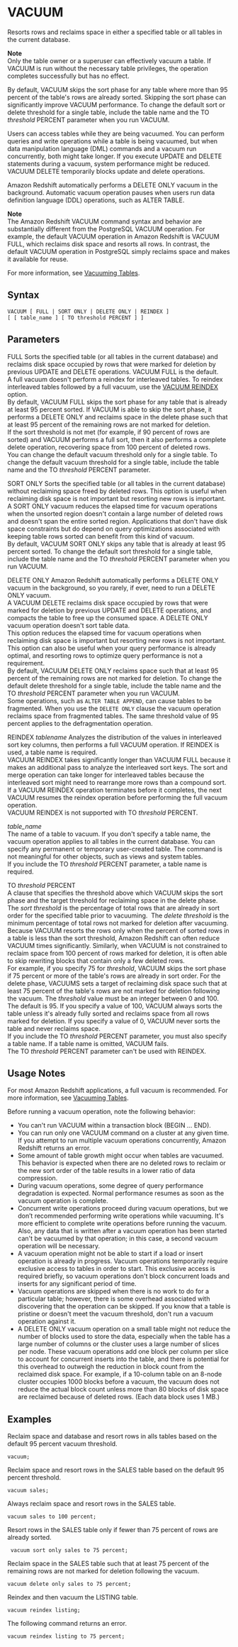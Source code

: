 # VACUUM<a name="r_VACUUM_command"></a>

Resorts rows and reclaims space in either a specified table or all tables in the current database\.

**Note**  
Only the table owner or a superuser can effectively vacuum a table\. If VACUUM is run without the necessary table privileges, the operation completes successfully but has no effect\. 

By default, VACUUM skips the sort phase for any table where more than 95 percent of the table's rows are already sorted\. Skipping the sort phase can significantly improve VACUUM performance\. To change the default sort or delete threshold for a single table, include the table name and the TO *threshold* PERCENT parameter when you run VACUUM\. 

Users can access tables while they are being vacuumed\. You can perform queries and write operations while a table is being vacuumed, but when data manipulation language \(DML\) commands and a vacuum run concurrently, both might take longer\. If you execute UPDATE and DELETE statements during a vacuum, system performance might be reduced\. VACUUM DELETE temporarily blocks update and delete operations\. 

Amazon Redshift automatically performs a DELETE ONLY vacuum in the background\. Automatic vacuum operation pauses when users run data definition language \(DDL\) operations, such as ALTER TABLE\.

**Note**  
The Amazon Redshift VACUUM command syntax and behavior are substantially different from the PostgreSQL VACUUM operation\. For example, the default VACUUM operation in Amazon Redshift is VACUUM FULL, which reclaims disk space and resorts all rows\. In contrast, the default VACUUM operation in PostgreSQL simply reclaims space and makes it available for reuse\.

For more information, see [Vacuuming Tables](t_Reclaiming_storage_space202.md)\.

## Syntax<a name="r_VACUUM_command-synopsis"></a>

```
VACUUM [ FULL | SORT ONLY | DELETE ONLY | REINDEX ] 
[ [ table_name ] [ TO threshold PERCENT ] ]
```

## Parameters<a name="r_VACUUM_command-parameters"></a>

FULL   <a name="vacuum-full"></a>
Sorts the specified table \(or all tables in the current database\) and reclaims disk space occupied by rows that were marked for deletion by previous UPDATE and DELETE operations\. VACUUM FULL is the default\.  
A full vacuum doesn't perform a reindex for interleaved tables\. To reindex interleaved tables followed by a full vacuum, use the [VACUUM REINDEX](#vacuum-reindex) option\.   
By default, VACUUM FULL skips the sort phase for any table that is already at least 95 percent sorted\. If VACUUM is able to skip the sort phase, it performs a DELETE ONLY and reclaims space in the delete phase such that at least 95 percent of the remaining rows are not marked for deletion\.    
If the sort threshold is not met \(for example, if 90 percent of rows are sorted\) and VACUUM performs a full sort, then it also performs a complete delete operation, recovering space from 100 percent of deleted rows\.   
You can change the default vacuum threshold only for a single table\. To change the default vacuum threshold for a single table, include the table name and the TO *threshold* PERCENT parameter\. 

SORT ONLY   <a name="vacuum-sort-only"></a>
Sorts the specified table \(or all tables in the current database\) without reclaiming space freed by deleted rows\. This option is useful when reclaiming disk space is not important but resorting new rows is important\. A SORT ONLY vacuum reduces the elapsed time for vacuum operations when the unsorted region doesn't contain a large number of deleted rows and doesn't span the entire sorted region\. Applications that don't have disk space constraints but do depend on query optimizations associated with keeping table rows sorted can benefit from this kind of vacuum\.  
By default, VACUUM SORT ONLY skips any table that is already at least 95 percent sorted\. To change the default sort threshold for a single table, include the table name and the TO *threshold* PERCENT parameter when you run VACUUM\. 

DELETE ONLY   <a name="vacuum-delete-only"></a>
Amazon Redshift automatically performs a DELETE ONLY vacuum in the background, so you rarely, if ever, need to run a DELETE ONLY vacuum\.  
A VACUUM DELETE reclaims disk space occupied by rows that were marked for deletion by previous UPDATE and DELETE operations, and compacts the table to free up the consumed space\. A DELETE ONLY vacuum operation doesn't sort table data\.   
This option reduces the elapsed time for vacuum operations when reclaiming disk space is important but resorting new rows is not important\. This option can also be useful when your query performance is already optimal, and resorting rows to optimize query performance is not a requirement\.  
By default, VACUUM DELETE ONLY reclaims space such that at least 95 percent of the remaining rows are not marked for deletion\. To change the default delete threshold for a single table, include the table name and the TO *threshold* PERCENT parameter when you run VACUUM\.    
Some operations, such as `ALTER TABLE APPEND`, can cause tables to be fragmented\. When you use the `DELETE ONLY` clause the vacuum operation reclaims space from fragmented tables\. The same threshold value of 95 percent applies to the defragmentation operation\. 

REINDEX *tablename*  <a name="vacuum-reindex"></a>
Analyzes the distribution of the values in interleaved sort key columns, then performs a full VACUUM operation\. If REINDEX is used, a table name is required\.  
VACUUM REINDEX takes significantly longer than VACUUM FULL because it makes an additional pass to analyze the interleaved sort keys\. The sort and merge operation can take longer for interleaved tables because the interleaved sort might need to rearrange more rows than a compound sort\.  
If a VACUUM REINDEX operation terminates before it completes, the next VACUUM resumes the reindex operation before performing the full vacuum operation\.  
VACUUM REINDEX is not supported with TO *threshold* PERCENT\.  

 *table\_name*   
The name of a table to vacuum\. If you don't specify a table name, the vacuum operation applies to all tables in the current database\. You can specify any permanent or temporary user\-created table\. The command is not meaningful for other objects, such as views and system tables\.  
 If you include the TO *threshold* PERCENT parameter, a table name is required\.

 TO *threshold* PERCENT   
A clause that specifies the threshold above which VACUUM skips the sort phase and the target threshold for reclaiming space in the delete phase\. The *sort threshold* is the percentage of total rows that are already in sort order for the specified table prior to vacuuming\.  The *delete threshold* is the minimum percentage of total rows not marked for deletion after vacuuming\.   
Because VACUUM resorts the rows only when the percent of sorted rows in a table is less than the sort threshold, Amazon Redshift can often reduce VACUUM times significantly\. Similarly, when VACUUM is not constrained to reclaim space from 100 percent of rows marked for deletion, it is often able to skip rewriting blocks that contain only a few deleted rows\.  
For example, if you specify 75 for *threshold*, VACUUM skips the sort phase if 75 percent or more of the table's rows are already in sort order\. For the delete phase, VACUUMS sets a target of reclaiming disk space such that at least 75 percent of the table's rows are not marked for deletion following the vacuum\. The *threshold* value must be an integer between 0 and 100\. The default is 95\. If you specify a value of 100, VACUUM always sorts the table unless it's already fully sorted and reclaims space from all rows marked for deletion\. If you specify a value of 0, VACUUM never sorts the table and never reclaims space\.  
If you include the TO *threshold* PERCENT parameter, you must also specify a table name\. If a table name is omitted, VACUUM fails\.   
The TO *threshold* PERCENT parameter can't be used with REINDEX\. 

## Usage Notes<a name="r_VACUUM_usage_notes"></a>

For most Amazon Redshift applications, a full vacuum is recommended\. For more information, see [Vacuuming Tables](t_Reclaiming_storage_space202.md)\.

Before running a vacuum operation, note the following behavior: 
+ You can't run VACUUM within a transaction block \(BEGIN \.\.\. END\)\. 
+ You can run only one VACUUM command on a cluster at any given time\. If you attempt to run multiple vacuum operations concurrently, Amazon Redshift returns an error\.
+ Some amount of table growth might occur when tables are vacuumed\. This behavior is expected when there are no deleted rows to reclaim or the new sort order of the table results in a lower ratio of data compression\.
+ During vacuum operations, some degree of query performance degradation is expected\. Normal performance resumes as soon as the vacuum operation is complete\.
+ Concurrent write operations proceed during vacuum operations, but we don’t recommended performing write operations while vacuuming\. It's more efficient to complete write operations before running the vacuum\. Also, any data that is written after a vacuum operation has been started can't be vacuumed by that operation; in this case, a second vacuum operation will be necessary\.
+ A vacuum operation might not be able to start if a load or insert operation is already in progress\. Vacuum operations temporarily require exclusive access to tables in order to start\. This exclusive access is required briefly, so vacuum operations don't block concurrent loads and inserts for any significant period of time\.
+ Vacuum operations are skipped when there is no work to do for a particular table; however, there is some overhead associated with discovering that the operation can be skipped\. If you know that a table is pristine or doesn't meet the vacuum threshold, don't run a vacuum operation against it\.
+ A DELETE ONLY vacuum operation on a small table might not reduce the number of blocks used to store the data, especially when the table has a large number of columns or the cluster uses a large number of slices per node\. These vacuum operations add one block per column per slice to account for concurrent inserts into the table, and there is potential for this overhead to outweigh the reduction in block count from the reclaimed disk space\. For example, if a 10\-column table on an 8\-node cluster occupies 1000 blocks before a vacuum, the vacuum does not reduce the actual block count unless more than 80 blocks of disk space are reclaimed because of deleted rows\. \(Each data block uses 1 MB\.\)

## Examples<a name="r_VACUUM_command-examples"></a>

Reclaim space and database and resort rows in alls tables based on the default 95 percent vacuum threshold\.

```
vacuum;
```

Reclaim space and resort rows in the SALES table based on the default 95 percent threshold\. 

```
vacuum sales;
```

Always reclaim space and resort rows in the SALES table\. 

```
vacuum sales to 100 percent;
```

Resort rows in the SALES table only if fewer than 75 percent of rows are already sorted\. 

```
 vacuum sort only sales to 75 percent;
```

Reclaim space in the SALES table such that at least 75 percent of the remaining rows are not marked for deletion following the vacuum\. 

```
vacuum delete only sales to 75 percent;
```

Reindex and then vacuum the LISTING table\. 

```
vacuum reindex listing;
```

The following command returns an error\. 

```
vacuum reindex listing to 75 percent;
```